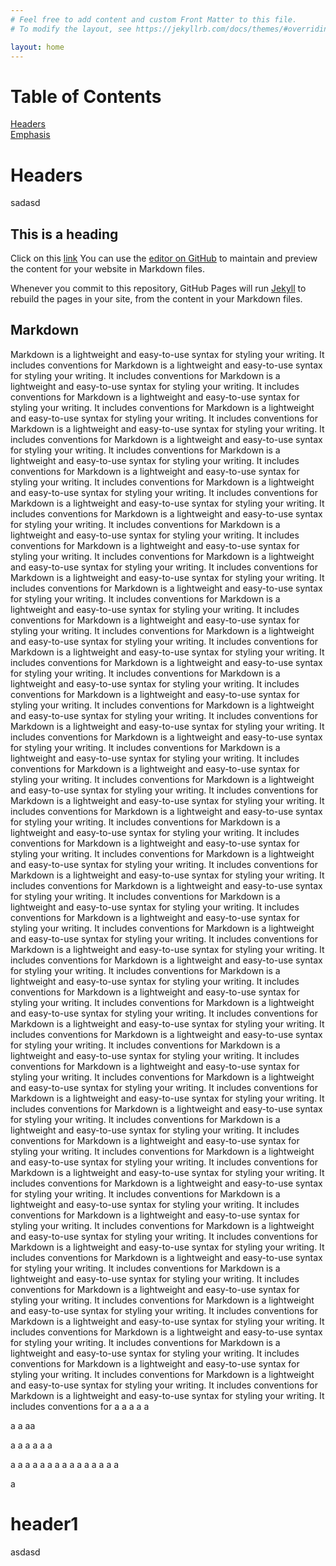 ```yaml
---
# Feel free to add content and custom Front Matter to this file.
# To modify the layout, see https://jekyllrb.com/docs/themes/#overriding-theme-defaults

layout: home
---
```


# Table of Contents  
[Headers](#header1)  
[Emphasis](#emphasis)  
<a name="headers"/>

# Headers
sadasd

## This is a heading

Click on this [link](https://github.com/gitblog-sdharma/sdharma/test/First.html)
You can use the [editor on GitHub](https://github.com/gitblog-sdharma/sdharma/edit/master/README.md) to maintain and preview the content for your website in Markdown files.

Whenever you commit to this repository, GitHub Pages will run [Jekyll](https://jekyllrb.com/) to rebuild the pages in your site, from the content in your Markdown files.

## Markdown

Markdown is a lightweight and easy-to-use syntax for styling your writing. It includes conventions for
Markdown is a lightweight and easy-to-use syntax for styling your writing. It includes conventions for
Markdown is a lightweight and easy-to-use syntax for styling your writing. It includes conventions for
Markdown is a lightweight and easy-to-use syntax for styling your writing. It includes conventions for
Markdown is a lightweight and easy-to-use syntax for styling your writing. It includes conventions for
Markdown is a lightweight and easy-to-use syntax for styling your writing. It includes conventions for
Markdown is a lightweight and easy-to-use syntax for styling your writing. It includes conventions for
Markdown is a lightweight and easy-to-use syntax for styling your writing. It includes conventions for
Markdown is a lightweight and easy-to-use syntax for styling your writing. It includes conventions for
Markdown is a lightweight and easy-to-use syntax for styling your writing. It includes conventions for
Markdown is a lightweight and easy-to-use syntax for styling your writing. It includes conventions for
Markdown is a lightweight and easy-to-use syntax for styling your writing. It includes conventions for
Markdown is a lightweight and easy-to-use syntax for styling your writing. It includes conventions for
Markdown is a lightweight and easy-to-use syntax for styling your writing. It includes conventions for
Markdown is a lightweight and easy-to-use syntax for styling your writing. It includes conventions for
Markdown is a lightweight and easy-to-use syntax for styling your writing. It includes conventions for
Markdown is a lightweight and easy-to-use syntax for styling your writing. It includes conventions for
Markdown is a lightweight and easy-to-use syntax for styling your writing. It includes conventions for
Markdown is a lightweight and easy-to-use syntax for styling your writing. It includes conventions for
Markdown is a lightweight and easy-to-use syntax for styling your writing. It includes conventions for
Markdown is a lightweight and easy-to-use syntax for styling your writing. It includes conventions for
Markdown is a lightweight and easy-to-use syntax for styling your writing. It includes conventions for
Markdown is a lightweight and easy-to-use syntax for styling your writing. It includes conventions for
Markdown is a lightweight and easy-to-use syntax for styling your writing. It includes conventions for
Markdown is a lightweight and easy-to-use syntax for styling your writing. It includes conventions for
Markdown is a lightweight and easy-to-use syntax for styling your writing. It includes conventions for
Markdown is a lightweight and easy-to-use syntax for styling your writing. It includes conventions for
Markdown is a lightweight and easy-to-use syntax for styling your writing. It includes conventions for
Markdown is a lightweight and easy-to-use syntax for styling your writing. It includes conventions for
Markdown is a lightweight and easy-to-use syntax for styling your writing. It includes conventions for
Markdown is a lightweight and easy-to-use syntax for styling your writing. It includes conventions for
Markdown is a lightweight and easy-to-use syntax for styling your writing. It includes conventions for
Markdown is a lightweight and easy-to-use syntax for styling your writing. It includes conventions for
Markdown is a lightweight and easy-to-use syntax for styling your writing. It includes conventions for
Markdown is a lightweight and easy-to-use syntax for styling your writing. It includes conventions for
Markdown is a lightweight and easy-to-use syntax for styling your writing. It includes conventions for
Markdown is a lightweight and easy-to-use syntax for styling your writing. It includes conventions for
Markdown is a lightweight and easy-to-use syntax for styling your writing. It includes conventions for
Markdown is a lightweight and easy-to-use syntax for styling your writing. It includes conventions for
Markdown is a lightweight and easy-to-use syntax for styling your writing. It includes conventions for
Markdown is a lightweight and easy-to-use syntax for styling your writing. It includes conventions for
Markdown is a lightweight and easy-to-use syntax for styling your writing. It includes conventions for
Markdown is a lightweight and easy-to-use syntax for styling your writing. It includes conventions for
Markdown is a lightweight and easy-to-use syntax for styling your writing. It includes conventions for
Markdown is a lightweight and easy-to-use syntax for styling your writing. It includes conventions for
Markdown is a lightweight and easy-to-use syntax for styling your writing. It includes conventions for
Markdown is a lightweight and easy-to-use syntax for styling your writing. It includes conventions for
Markdown is a lightweight and easy-to-use syntax for styling your writing. It includes conventions for
Markdown is a lightweight and easy-to-use syntax for styling your writing. It includes conventions for
Markdown is a lightweight and easy-to-use syntax for styling your writing. It includes conventions for
Markdown is a lightweight and easy-to-use syntax for styling your writing. It includes conventions for
Markdown is a lightweight and easy-to-use syntax for styling your writing. It includes conventions for
Markdown is a lightweight and easy-to-use syntax for styling your writing. It includes conventions for
Markdown is a lightweight and easy-to-use syntax for styling your writing. It includes conventions for
Markdown is a lightweight and easy-to-use syntax for styling your writing. It includes conventions for
Markdown is a lightweight and easy-to-use syntax for styling your writing. It includes conventions for
Markdown is a lightweight and easy-to-use syntax for styling your writing. It includes conventions for
Markdown is a lightweight and easy-to-use syntax for styling your writing. It includes conventions for
Markdown is a lightweight and easy-to-use syntax for styling your writing. It includes conventions for
Markdown is a lightweight and easy-to-use syntax for styling your writing. It includes conventions for
Markdown is a lightweight and easy-to-use syntax for styling your writing. It includes conventions for
Markdown is a lightweight and easy-to-use syntax for styling your writing. It includes conventions for
Markdown is a lightweight and easy-to-use syntax for styling your writing. It includes conventions for
Markdown is a lightweight and easy-to-use syntax for styling your writing. It includes conventions for
Markdown is a lightweight and easy-to-use syntax for styling your writing. It includes conventions for
Markdown is a lightweight and easy-to-use syntax for styling your writing. It includes conventions for
Markdown is a lightweight and easy-to-use syntax for styling your writing. It includes conventions for
Markdown is a lightweight and easy-to-use syntax for styling your writing. It includes conventions for
Markdown is a lightweight and easy-to-use syntax for styling your writing. It includes conventions for
Markdown is a lightweight and easy-to-use syntax for styling your writing. It includes conventions for
Markdown is a lightweight and easy-to-use syntax for styling your writing. It includes conventions for
a
a
a
a
a

a
a
aa

a
a
a
a
a
a

a
a
a
a
a
a
a
a
a
a
a
a
a
a
a





























































































a

# header1

asdasd
